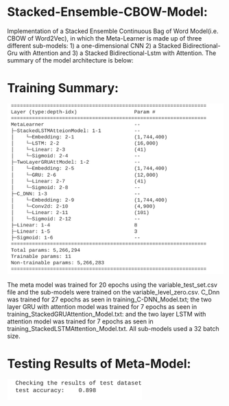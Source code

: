 # Stacked-Ensemble-CBOW-Model:
Implementation of a Stacked Ensemble Continuous Bag of Word Model(i.e. CBOW of Word2Vec), in which the Meta-Learner is made up of three different sub-models: 1) a one-dimensional CNN  2) a Stacked Bidirectional-Gru with Attention and 3) a Stacked Bidirectional-Lstm with Attention. The summary of the model architecture is below: 

# Training Summary:
![summary](summary.png)

The meta model was trained for 20 epochs using the variable_test_set.csv file and the sub-models were trained on the variable_level_zero.csv. C_Dnn was trained for 27 epochs as seen in training_C-DNN_Model.txt; the two layer GRU with attention model was trained for 7 epochs as seen in training_StackedGRUAttention_Model.txt: and the two layer LSTM with attention model was trained for 7 epochs as seen in training_StackedLSTMAttention_Model.txt. All sub-models used a 32 batch size.

# Testing Results of Meta-Model:
![testing](test_results.png)


